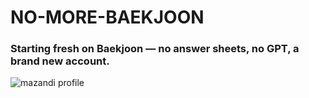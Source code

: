 # NO-MORE-BAEKJOON
### Starting fresh on Baekjoon — no answer sheets, no GPT, a brand new account.

![mazandi profile](http://mazandi.herokuapp.com/api?handle=sillonjeu&theme=dark)
